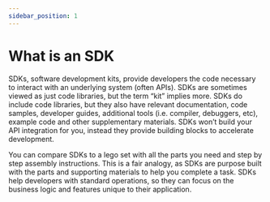 ```yaml
---
sidebar_position: 1
---
```


# What is an SDK

SDKs, software development kits, provide developers the code necessary to interact with an  underlying system (often APIs). SDKs are sometimes viewed as just code libraries, but the term “kit” implies more. SDKs do include code libraries, but they also have relevant documentation, code samples, developer guides, additional tools (i.e. compiler, debuggers, etc), example code and other supplementary materials. SDKs won’t build your API integration for you, instead they provide building blocks to accelerate development.

You can compare SDKs to a lego set with all the parts you need and step by step assembly instructions. This is a fair analogy, as SDKs are purpose built with the parts and supporting materials to help you complete a task. SDKs help developers with standard operations, so they can focus on the business logic and features unique to their application. 